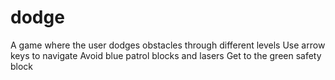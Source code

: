 # dodge 
A game where the user dodges obstacles through different levels
Use arrow keys to navigate
Avoid blue patrol blocks and lasers
Get to the green safety block
